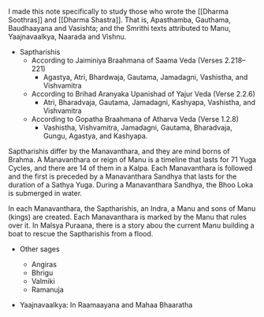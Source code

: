 I made this note specifically to study those who wrote the [[Dharma Soothras]] and [[Dharma Shastra]]. That is, Apasthamba, Gauthama, Baudhaayana and Vasishta; and the Smrithi texts attributed to Manu, Yaajnavaalkya, Naarada and Vishnu.

- Saptharishis
	- According to Jaiminiya Braahmana of Saama Veda (Verses 2.218–221)
		- Agastya, Atri, Bhardwaja, Gautama, Jamadagni, Vashistha, and Vishvamitra
	- According to Brihad Aranyaka Upanishad of Yajur Veda (Verse 2.2.6)
		- Atri, Bharadvaja, Gautama, Jamadagni, Kashyapa, Vashistha, and Vishvamitra
	- According to Gopatha Braahmana of Atharva Veda (Verse 1.2.8)
		- Vashistha, Vishvamitra, Jamadagni, Gautama, Bharadvaja, Gungu, Agastya, and Kashyapa.

Saptharishis differ by the Manavanthara, and they are mind borns of Brahma. A Manavanthara or reign of Manu is a timeline that lasts for 71 Yuga Cycles, and there are 14 of them in a Kalpa. Each Manavanthara is followed and the first is preceded by a Manavanthara Sandhya that lasts for the duration of a Sathya Yuga. During a Manavanthara Sandhya, the Bhoo Loka is submerged in water.

In each Manavanthara, the Saptharishis, an Indra, a Manu and sons of Manu (kings) are created. Each Manavanthara is marked by the Manu that rules over it. In Malsya Puraana, there is a story abou the current Manu building a boat to rescue the Saptharishis from a flood.

- Other sages
	- Angiras
	- Bhrigu
	- Valmiki
	- Ramanuja

- Yaajnavaalkya: In Raamaayana and Mahaa Bhaaratha